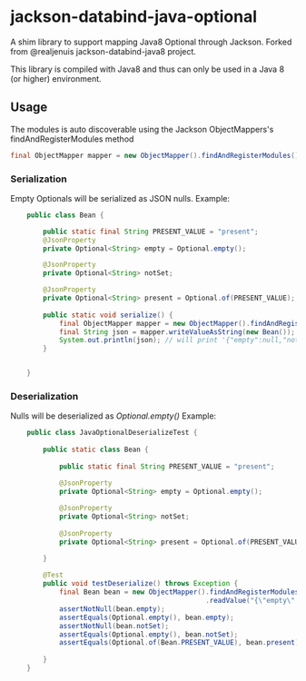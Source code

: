 # jackson-databind-java-optional

A shim library to support mapping Java8 Optional through Jackson. Forked from @realjenuis jackson-databind-java8 project.

This library is compiled with Java8 and thus can only be used in a Java 8 (or higher) environment. 

## Usage
The modules is auto discoverable using the Jackson ObjectMappers's findAndRegisterModules method

```java
final ObjectMapper mapper = new ObjectMapper().findAndRegisterModules();
```

### Serialization
Empty Optionals will be serialized as JSON nulls. 
Example:
```java
    public class Bean {

        public static final String PRESENT_VALUE = "present";
        @JsonProperty
        private Optional<String> empty = Optional.empty();

        @JsonProperty
        private Optional<String> notSet;

        @JsonProperty
        private Optional<String> present = Optional.of(PRESENT_VALUE);
        
        public static void serialize() {
            final ObjectMapper mapper = new ObjectMapper().findAndRegisterModules();
            final String json = mapper.writeValueAsString(new Bean());
            System.out.println(json); // will print '{"empty":null,"notSet":null,"present":"present"}'
        }


    }
```

### Deserialization
Nulls will be deserialized as _Optional.empty()_
Example:
```java
    public class JavaOptionalDeserializeTest {
    
        public static class Bean {
    
            public static final String PRESENT_VALUE = "present";

            @JsonProperty
            private Optional<String> empty = Optional.empty();
    
            @JsonProperty
            private Optional<String> notSet;
    
            @JsonProperty
            private Optional<String> present = Optional.of(PRESENT_VALUE);

        }
    
        @Test
        public void testDeserialize() throws Exception {
            final Bean bean = new ObjectMapper().findAndRegisterModules()
                                                .readValue("{\"empty\":null,\"notSet\":null}", Bean.class);
            assertNotNull(bean.empty);
            assertEquals(Optional.empty(), bean.empty);
            assertNotNull(bean.notSet);
            assertEquals(Optional.empty(), bean.notSet);
            assertEquals(Optional.of(Bean.PRESENT_VALUE), bean.present);
    
        }
    }
```
